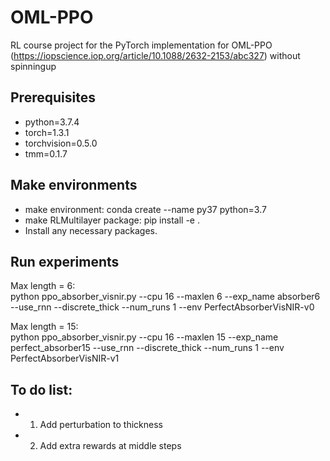 # OML-PPO

RL course project for the PyTorch implementation for OML-PPO (https://iopscience.iop.org/article/10.1088/2632-2153/abc327) without spinningup

## Prerequisites
- python=3.7.4
- torch=1.3.1
- torchvision=0.5.0
- tmm=0.1.7

## Make environments
- make environment: conda create --name py37 python=3.7
- make RLMultilayer package: pip install -e .
- Install any necessary packages. 

## Run experiments

Max length = 6:  
python ppo_absorber_visnir.py --cpu 16 --maxlen 6 --exp_name absorber6 --use_rnn --discrete_thick --num_runs 1 --env PerfectAbsorberVisNIR-v0

Max length = 15:  
python ppo_absorber_visnir.py --cpu 16 --maxlen 15 --exp_name perfect_absorber15 --use_rnn --discrete_thick --num_runs 1 --env PerfectAbsorberVisNIR-v1

## To do list:
- 1. Add perturbation to thickness
- 2. Add extra rewards at middle steps
